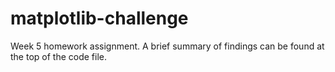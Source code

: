 # matplotlib-challenge
Week 5 homework assignment.
A brief summary of findings can be found at the top of the code file.
